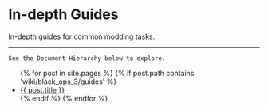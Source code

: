 # In-depth Guides

In-depth guides for common modding tasks.

---

`See the Document Hierarchy below to explore.`

<ul>
  {% for post in site.pages %}
    {% if post.path contains 'wiki/black_ops_3/guides' %}
    <li>
      <a href="{{ post.url | relative_url }}">{{ post.title }}</a>
    </li>
    {% endif %}
  {% endfor %}
</ul>